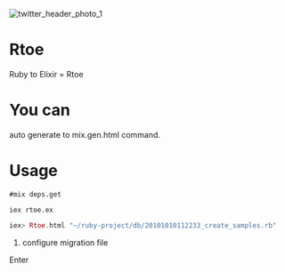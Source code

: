 ![twitter_header_photo_1](https://user-images.githubusercontent.com/16901754/98137723-a8124800-1f05-11eb-821b-29afb29cfeb8.png)

# Rtoe
Ruby to Elixir = Rtoe

# You can
auto generate to mix.gen.html command.

# Usage

```rtoe
#mix deps.get

iex rtoe.ex
```

```elixir
iex> Rtoe.html "~/ruby-project/db/20101010112233_create_samples.rb"
```

1. configure migration file

Enter
